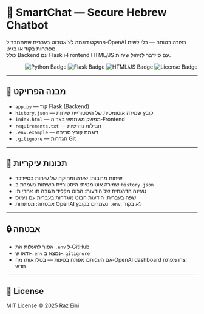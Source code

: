   <h1>🤖 SmartChat — Secure Hebrew Chatbot</h1>

  <p>
    פרויקט דוגמה לצ'אטבוט בעברית שמתחבר ל‑OpenAI בצורה בטוחה — בלי לשים מפתחות בקוד או בגיט.<br>
    כולל Backend עם Flask ו‑Frontend HTML/JS עם סיידבר לניהול שיחות.
  </p>

  <p align="right">
    <img src="https://img.shields.io/badge/Python-3.8%2B-blue" alt="Python Badge">
    <img src="https://img.shields.io/badge/Flask-Backend-lightgrey" alt="Flask Badge">
    <img src="https://img.shields.io/badge/HTML%2FJS-Frontend-yellow" alt="HTML/JS Badge">
    <img src="https://img.shields.io/badge/License-MIT-blue" alt="License Badge">
  </p>

  <hr>

  <h2>📁 מבנה הפרויקט</h2>
  <ul>
    <li><code>app.py</code> — קוד Flask (Backend)</li>
    <li><code>history.json</code> — קובץ שמירה אוטומטית של היסטוריית שיחות</li>
    <li><code>index.html</code> — ממשק משתמש בצד ה‑Frontend</li>
    <li><code>requirements.txt</code> — חבילות נדרשות</li>
    <li><code>.env.example</code> — דוגמת קובץ סביבה</li>
    <li><code>.gitignore</code> — הגדרות Git</li>
  </ul>

  <hr>

  <h2>📝 תכונות עיקריות</h2>
  <ul>
    <li>שיחות מרובות: יצירה ומחיקה של שיחות בסיידבר</li>
    <li>שמירה אוטומטית: היסטוריית השיחות נשמרת ב‑<code>history.json</code></li>
    <li>טעינה הדרגתית של הודעות: הבוט מקליד תגובה תו אחרי תו</li>
    <li>שפה בעברית: הודעות הבוט מוגדרות בעברית עם נימוס</li>
    <li>אבטחה: מפתחות OpenAI נשמרים בקובץ <code>.env</code>, לא בקוד</li>
  </ul>

  <hr>

  <h2>🔒 אבטחה</h2>
  <ul>
    <li>אסור להעלות את <code>.env</code> ל‑GitHub</li>
    <li>ודאו ש‑<code>.env</code> נמצא ב‑<code>.gitignore</code></li>
    <li>אם העליתם מפתח בטעות — בטלו אותו מה‑OpenAI dashboard וצרו מפתח חדש</li>
  </ul>

  <hr>

  <h2>📄 License</h2>
  <p>MIT License © 2025 Raz Eini</p>
